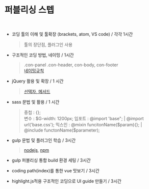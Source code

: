 # 퍼블리싱 스텝
​
-   코딩 툴의 이해 및 툴확장 (brackets, atom, VS code) / 각각 1시간    
    > 툴의 장단점, 플러그인 사용
    
-   구조적인 코딩 방법, 네이밍 / 1시간    
    > .con-panel .con-header, con-body, con-footer  
    > [네이밍규칙](http://turfrain.ipdisk.co.kr/TRpackage/uiGuide/demo/naming/naming_rule.html?dep1=1&dep2=0)
    
-   jQuery 활용 및 확장 / 1 시간    
    > [선택자, 메서드](https://turfrain.tistory.com/entry/1-jQuery-%EB%A9%94%EC%86%8C%EB%93%9C-%EC%A0%95%EB%A6%AC?category=292454)
    
-   sass 문법 및 활용 / 1 시간    
    > 중첩 : {};    
    > 변수 : $G-width: 1200px;   
    > 임포트 : @import 'base"; | @import url('base.css');       
    > 믹스인 : @mixin funcitonName($param){}; | @include functonName($parameter);  
    
-   gulp 문법 및 플러그인 학습 / 3시간    
    > [nodejs](https://nodejs.org/en/), [npm](https://www.npmjs.com/)
    
-   gulp 퍼블리싱 통합 build 환경 세팅 / 3시간
    
-   coding path(index)를 통한 vue 맛보기 / 3시간
    
-   highlight.js적용 구조적인 코딩으로 UI guide 만들기 / 3시간

